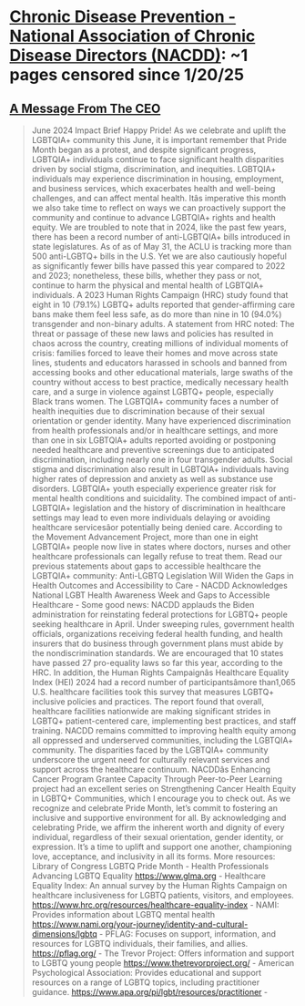 



# [Chronic Disease Prevention - National Association of Chronic Disease Directors (NACDD)](chronicdisease.org): ~1 pages censored since 1/20/25

## [A Message From The CEO](https://chronicdisease.org/a-message-from-the-ceo-june24/)


> June 2024 Impact Brief Happy Pride! As we celebrate and uplift the LGBTQIA+ community this June, it is important remember that Pride Month began as a protest, and despite significant progress, LGBTQIA+ individuals continue to face significant health disparities driven by social stigma, discrimination, and inequities. LGBTQIA+ individuals may experience discrimination in housing, employment, and business services, which exacerbates health and well-being challenges, and can affect mental health. Itâs imperative this month we also take time to reflect on ways we can proactively support the community and continue to advance LGBTQIA+ rights and health equity. We are troubled to note that in 2024, like the past few years, there has been a record number of anti-LGBTQIA+ bills introduced in state legislatures. As of as of May 31, the ACLU is tracking more than 500 anti-LGBTQ+ bills in the U.S. Yet we are also cautiously hopeful as significantly fewer bills have passed this year compared to 2022 and 2023; nonetheless, these bills, whether they pass or not, continue to harm the physical and mental health of LGBTQIA+ individuals. A 2023 Human Rights Campaign (HRC) study found that eight in 10 (79.1%) LGBTQ+ adults reported that gender-affirming care bans make them feel less safe, as do more than nine in 10 (94.0%) transgender and non-binary adults. A statement from HRC noted: The threat or passage of these new laws and policies has resulted in chaos across the country, creating millions of individual moments of crisis: families forced to leave their homes and move across state lines, students and educators harassed in schools and banned from accessing books and other educational materials, large swaths of the country without access to best practice, medically necessary health care, and a surge in violence against LGBTQ+ people, especially Black trans women. The LGBTQIA+ community faces a number of health inequities due to discrimination because of their sexual orientation or gender identity. Many have experienced discrimination from health professionals and/or in healthcare settings, and more than one in six LGBTQIA+ adults reported avoiding or postponing needed healthcare and preventive screenings due to anticipated discrimination, including nearly one in four transgender adults. Social stigma and discrimination also result in LGBTQIA+ individuals having higher rates of depression and anxiety as well as substance use disorders. LGBTQIA+ youth especially experience greater risk for mental health conditions and suicidality. The combined impact of anti-LGBTQIA+ legislation and the history of discrimination in healthcare settings may lead to even more individuals delaying or avoiding healthcare servicesâor potentially being denied care. According to the Movement Advancement Project, more than one in eight LGBTQIA+ people now live in states where doctors, nurses and other healthcare professionals can legally refuse to treat them. Read our previous statements about gaps to accessible healthcare the LGBTQIA+ community: Anti-LGBTQ Legislation Will Widen the Gaps in Health Outcomes and Accessibility to Care - NACDD Acknowledges National LGBT Health Awareness Week and Gaps to Accessible Healthcare - Some good news: NACDD applauds the Biden administration for reinstating federal protections for LGBTQ+ people seeking healthcare in April. Under sweeping rules, government health officials, organizations receiving federal health funding, and health insurers that do business through government plans must abide by the nondiscrimination standards. We are encouraged that 10 states have passed 27 pro-equality laws so far this year, according to the HRC. In addition, the Human Rights Campaignâs Healthcare Equality Index (HEI) 2024 had a record number of participantsâmore than1,065 U.S. healthcare facilities took this survey that measures LGBTQ+ inclusive policies and practices. The report found that overall, healthcare facilities nationwide are making significant strides in LGBTQ+ patient-centered care, implementing best practices, and staff training. NACDD remains committed to improving health equity among all oppressed and underserved communities, including the LGBTQIA+ community. The disparities faced by the LGBTQIA+ community underscore the urgent need for culturally relevant services and support across the healthcare continuum. NACDDâs Enhancing Cancer Program Grantee Capacity Through Peer-to-Peer Learning project had an excellent series on Strengthening Cancer Health Equity in LGBTQ+ Communities, which I encourage you to check out. As we recognize and celebrate Pride Month, let’s commit to fostering an inclusive and supportive environment for all. By acknowledging and celebrating Pride, we affirm the inherent worth and dignity of every individual, regardless of their sexual orientation, gender identity, or expression. It’s a time to uplift and support one another, championing love, acceptance, and inclusivity in all its forms. More resources: Library of Congress LGBTQ Pride Month - Health Professionals Advancing LGBTQ Equality https://www.glma.org - Healthcare Equality Index: An annual survey by the Human Rights Campaign on healthcare inclusiveness for LGBTQ patients, visitors, and employees. https://www.hrc.org/resources/healthcare-equality-index - NAMI: Provides information about LGBTQ mental health https://www.nami.org/your-journey/identity-and-cultural-dimensions/lgbtq - PFLAG: Focuses on support, information, and resources for LGBTQ individuals, their families, and allies. https://pflag.org/ - The Trevor Project: Offers information and support to LGBTQ young people https://www.thetrevorproject.org/ - American Psychological Association: Provides educational and support resources on a range of LGBTQ topics, including practitioner guidance. https://www.apa.org/pi/lgbt/resources/practitioner -